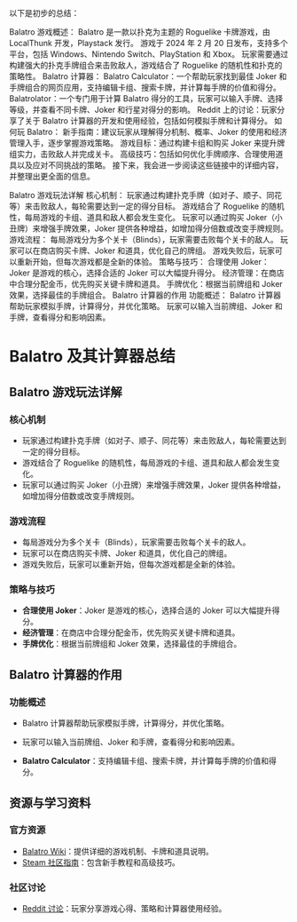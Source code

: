 以下是初步的总结：

Balatro 游戏概述：
Balatro 是一款以扑克为主题的 Roguelike 卡牌游戏，由 LocalThunk 开发，Playstack 发行。
游戏于 2024 年 2 月 20 日发布，支持多个平台，包括 Windows、Nintendo Switch、PlayStation 和 Xbox。
玩家需要通过构建强大的扑克手牌组合来击败敌人，游戏结合了 Roguelike 的随机性和扑克的策略性。
Balatro 计算器：
Balatro Calculator：一个帮助玩家找到最佳 Joker 和手牌组合的网页应用，支持编辑卡组、搜索卡牌，并计算每手牌的价值和得分。
Balatrolator：一个专门用于计算 Balatro 得分的工具，玩家可以输入手牌、选择等级，并查看不同卡牌、Joker 和行星对得分的影响。
Reddit 上的讨论：玩家分享了关于 Balatro 计算器的开发和使用经验，包括如何模拟手牌和计算得分。
如何玩 Balatro：
新手指南：建议玩家从理解得分机制、概率、Joker 的使用和经济管理入手，逐步掌握游戏策略。
游戏目标：通过构建卡组和购买 Joker 来提升牌组实力，击败敌人并完成关卡。
高级技巧：包括如何优化手牌顺序、合理使用道具以及应对不同挑战的策略。
接下来，我会进一步阅读这些链接中的详细内容，并整理出更全面的信息。



Balatro 游戏玩法详解
核心机制：
玩家通过构建扑克手牌（如对子、顺子、同花等）来击败敌人，每轮需要达到一定的得分目标。
游戏结合了 Roguelike 的随机性，每局游戏的卡组、道具和敌人都会发生变化。
玩家可以通过购买 Joker（小丑牌）来增强手牌效果，Joker 提供各种增益，如增加得分倍数或改变手牌规则。
游戏流程：
每局游戏分为多个关卡（Blinds），玩家需要击败每个关卡的敌人。
玩家可以在商店购买卡牌、Joker 和道具，优化自己的牌组。
游戏失败后，玩家可以重新开始，但每次游戏都是全新的体验。
策略与技巧：
合理使用 Joker：Joker 是游戏的核心，选择合适的 Joker 可以大幅提升得分。
经济管理：在商店中合理分配金币，优先购买关键卡牌和道具。
手牌优化：根据当前牌组和 Joker 效果，选择最佳的手牌组合。
Balatro 计算器的作用
功能概述：
Balatro 计算器帮助玩家模拟手牌，计算得分，并优化策略。
玩家可以输入当前牌组、Joker 和手牌，查看得分和影响因素。

# Balatro 及其计算器总结

## Balatro 游戏玩法详解

### 核心机制
- 玩家通过构建扑克手牌（如对子、顺子、同花等）来击败敌人，每轮需要达到一定的得分目标。
- 游戏结合了 Roguelike 的随机性，每局游戏的卡组、道具和敌人都会发生变化。
- 玩家可以通过购买 Joker（小丑牌）来增强手牌效果，Joker 提供各种增益，如增加得分倍数或改变手牌规则。

### 游戏流程
- 每局游戏分为多个关卡（Blinds），玩家需要击败每个关卡的敌人。
- 玩家可以在商店购买卡牌、Joker 和道具，优化自己的牌组。
- 游戏失败后，玩家可以重新开始，但每次游戏都是全新的体验。

### 策略与技巧
- **合理使用 Joker**：Joker 是游戏的核心，选择合适的 Joker 可以大幅提升得分。
- **经济管理**：在商店中合理分配金币，优先购买关键卡牌和道具。
- **手牌优化**：根据当前牌组和 Joker 效果，选择最佳的手牌组合。

## Balatro 计算器的作用

### 功能概述
- Balatro 计算器帮助玩家模拟手牌，计算得分，并优化策略。
- 玩家可以输入当前牌组、Joker 和手牌，查看得分和影响因素。

- **Balatro Calculator**：支持编辑卡组、搜索卡牌，并计算每手牌的价值和得分。

## 资源与学习资料

### 官方资源
- [Balatro Wiki](https://balatrogame.fandom.com/wiki/Balatro)：提供详细的游戏机制、卡牌和道具说明。
- [Steam 社区指南](https://steamcommunity.com/sharedfiles/filedetails/?id=3166504510)：包含新手教程和高级技巧。

### 社区讨论
- [Reddit 讨论](https://www.reddit.com/r/balatro/)：玩家分享游戏心得、策略和计算器使用经验。
